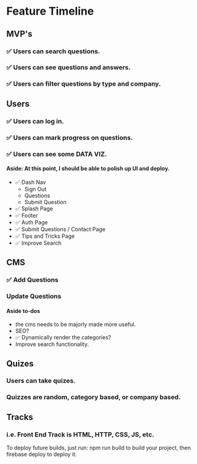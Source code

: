 # Feature Timeline

## MVP's
  ### :white_check_mark: Users can search questions.
  ### :white_check_mark: Users can see questions and answers.
  ### :white_check_mark: Users can filter questions by type and company.

## Users
  ### :white_check_mark: Users can log in.
  ### :white_check_mark: Users can mark progress on questions.
  ### :white_check_mark: Users can see some DATA VIZ.

#### Aside: At this point, I should be able to polish up UI and deploy.
  * :white_check_mark: Dash Nav
    * Sign Out
    * Questions
    * Submit Question
  * :white_check_mark: Splash Page
  * :white_check_mark: Footer
  * :white_check_mark: Auth Page
  * :white_check_mark: Submit Questions / Contact Page
  * :white_check_mark: Tips and Tricks Page
  * :white_check_mark: Improve Search

## CMS
  ### :white_check_mark: Add Questions
  ### Update Questions

  #### Aside to-dos
  * the cms needs to be majorly made more useful.
  * SEO?
  * :white_check_mark:  Dynamically render the categories? 
  * Improve search functionality. 

  
## Quizes
  ### Users can take quizes. 
  ### Quizzes are random, category based, or company based. 

## Tracks
  ### i.e. Front End Track is HTML, HTTP, CSS, JS, etc. 


To deploy future builds, just run:
npm run build to build your project, then firebase deploy to deploy it.
